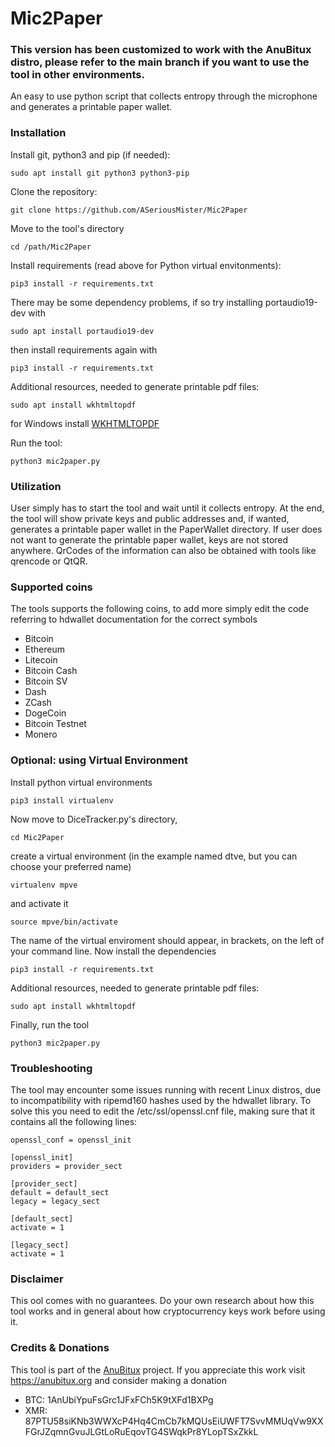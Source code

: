 # Mic2Paper
### This version has been customized to work with the AnuBitux distro, please refer to the main branch if you want to use the tool in other environments.
An easy to use python script that collects entropy through the microphone and generates a printable paper wallet.

### Installation
Install git, python3 and pip (if needed):
```
sudo apt install git python3 python3-pip
```
Clone the repository:
```
git clone https://github.com/ASeriousMister/Mic2Paper
```
Move to the tool's directory
```
cd /path/Mic2Paper
```
Install requirements (read above for Python virtual envitonments):
```
pip3 install -r requirements.txt
```
There may be some dependency problems, if so try installing portaudio19-dev with
```
sudo apt install portaudio19-dev
```
then install requirements again with
```
pip3 install -r requirements.txt
```
Additional resources, needed to generate printable pdf files:
```
sudo apt install wkhtmltopdf
```
for Windows install [WKHTMLTOPDF](https://github.com/wkhtmltopdf/wkhtmltopdf/releases/download/0.12.4/wkhtmltox-0.12.4_msvc2015-win64.exe)

Run the tool:
```
python3 mic2paper.py
```

### Utilization
User simply has to start the tool and wait until it collects entropy.
At the end, the tool will show private keys and public addresses and, if wanted, generates a printable paper wallet in the PaperWallet directory.
If user does not want to generate the printable paper wallet, keys are not stored anywhere.
QrCodes of the information can also be obtained with tools like qrencode or QtQR.

### Supported coins
The tools supports the following coins, to add more simply edit the code referring to hdwallet documentation for the correct symbols
- Bitcoin
- Ethereum
- Litecoin
- Bitcoin Cash
- Bitcoin SV
- Dash
- ZCash
- DogeCoin
- Bitcoin Testnet
- Monero

### Optional: using Virtual Environment
Install python virtual environments
```
pip3 install virtualenv
```
Now move to DiceTracker.py's directory,
```
cd Mic2Paper
```
create a virtual environment (in the example named dtve, but you can choose your preferred name)
```
virtualenv mpve
```
and activate it
```
source mpve/bin/activate
```
The name of the virtual enviroment should appear, in brackets, on the left of your command line. 
Now install the dependencies
```
pip3 install -r requirements.txt
```
Additional resources, needed to generate printable pdf files:
```
sudo apt install wkhtmltopdf
```
Finally, run the tool
```
python3 mic2paper.py
```

### Troubleshooting
The tool may encounter some issues running with recent Linux distros, due to incompatibility with ripemd160 hashes used by the hdwallet library.
To solve this you need to edit the /etc/ssl/openssl.cnf file, making sure that it contains all the following lines:
```
openssl_conf = openssl_init

[openssl_init]
providers = provider_sect

[provider_sect]
default = default_sect
legacy = legacy_sect

[default_sect]
activate = 1

[legacy_sect]
activate = 1
```
### Disclaimer
This ool comes with no guarantees. Do your own research about how this tool works and in general about how cryptocurrency keys work before using it.

### Credits & Donations
This tool is part of the [AnuBitux](https://anubitux.org) project. 
If you appreciate this work visit https://anubitux.org and consider making a donation
- BTC: 1AnUbiYpuFsGrc1JFxFCh5K9tXFd1BXPg
- XMR: 87PTU58siKNb3WWXcP4Hq4CmCb7kMQUsEiUWFT7SvvMMUqVw9XXFGrJZqmnGvuJLGtLoRuEqovTG4SWqkPr8YLopTSxZkkL

